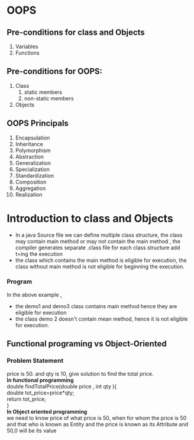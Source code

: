 # OOPS
## Pre-conditions for class and Objects
1. Variables
2. Functions

## Pre-conditions for OOPS:
1. Class
   1. static members
   2. non-static members
2. Objects

## OOPS Principals
1. Encapsulation
2. Inheritance
3. Polymorphism
4. Abstraction
5. Generalization
6. Specialization 
7. Standardization
8. Composition
9. Aggregation 
10. Realization

# Introduction to class and Objects
- In a java Source file we can define multiple class structure, the class may contain main method or may not contain the main method , the compiler generates separate .class file for each class structure add t=ing the execution
- the class which contains the main method is eligible for execution, the class without main method is not eligible for beginning the execution.

### Program

In the above example ,
- the demo1 and demo3 class contains main method hence they are eligible for execution
- the class demo 2 doesn't contain mean method, hence it is not eligible for execution. 

## Functional programing vs Object-Oriented
### Problem Statement
price is 50. and qty is 10, give solution to find the total price.  
<b> In functional programming</b>  
double findTotalPrice(double price , int qty ){  
double tot_price=price*qty;  
return tot_price;  
}  
<b> In Object oriented programming</b>  
we need to know price of what
price is 50, when for whom the price is 50 and that who is known as Entity and the price is known as its Attribute and 50,0 will be its value
